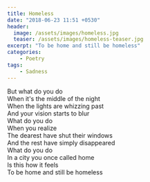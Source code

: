 ```yaml
---
title: Homeless
date: "2018-06-23 11:51 +0530"
header:
  image: /assets/images/homeless.jpg
  teaser: /assets/images/homeless-teaser.jpg
excerpt: "To be home and still be homeless"
categories:
    - Poetry
tags:
    - Sadness
---
```


But what do you do  
When it's the middle of the night  
When the lights are whizzing past  
And your vision starts to blur  
What do you do  
When you realize  
The dearest have shut their windows  
And the rest have simply disappeared  
What do you do  
In a city you once called home  
Is this how it feels  
To be home and still be homeless  
